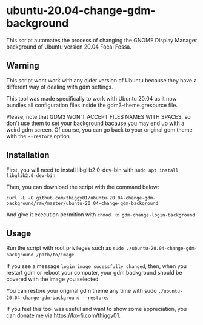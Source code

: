 # ubuntu-20.04-change-gdm-background

This script automates the process of changing the GNOME Display Manager
background of Ubuntu version 20.04 Focal Fossa.

## Warning

This script wont work with any older version of Ubuntu because they have a different
way of dealing with gdm settings.

This tool was made specifically to work with Ubuntu 20.04 as it now bundles all 
configuration files inside the gdm3-theme.gresource file. 

Please, note that GDM3 WON'T ACCEPT FILES NAMES WITH SPACES, so don't use them to set your background
bacause you may end up with a weird gdm screen. Of course, you can go back to your original gdm
theme with the `--restore` option.

## Installation

First, you will need to install libglib2.0-dev-bin with `sudo apt install libglib2.0-dev-bin`

Then, you can download the script with the command below:

    curl -L -O github.com/thiggy01/ubuntu-20.04-change-gdm-background/raw/master/ubuntu-20.04-change-gdm-background

And give it execution permition with `chmod +x gdm-change-login-background`

## Usage

Run the script with root privileges such as `sudo ./ubuntu-20.04-change-gdm-background /path/to/image`.

If you see a message `login image sucessfully changed`, then, when you restart gdm or reboot your 
computer, your gdm background should be covered with the image you selected.

You can restore your original gdm theme any time with sudo `./ubuntu-20.04-change-gdm-background --restore`.

If you feel this tool was useful and want to show some appreciation, you can donate me via https://ko-fi.com/thiggy01.

